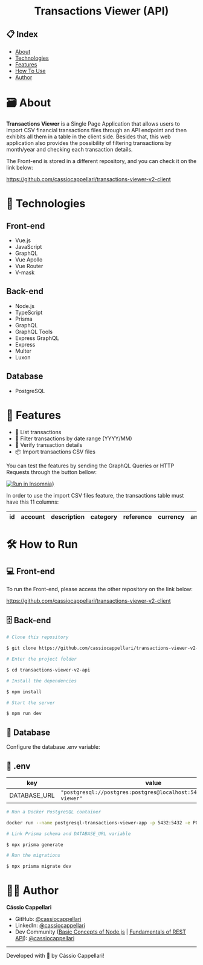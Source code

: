 <h1 align="center">Transactions Viewer (API)</h1>

## 📋 Index

- [About](#-about)
- [Technologies](#-technologies)
- [Features](#-features)
- [How To Use](#-how-to-use)
- [Author](#-author)

# 🗃 About

**Transactions Viewer** is a Single Page Application that allows users to import CSV financial transactions files through an API endpoint and then exhibits all them in a table in the client side. Besides that, this web application also provides the possibility of filtering transactions by month/year and checking each transaction details.

The Front-end is stored in a different repository, and you can check it on the link below:

https://github.com/cassiocappellari/transactions-viewer-v2-client

# 🤖 Technologies

## Front-end

- Vue.js
- JavaScript
- GraphQL
- Vue Apollo
- Vue Router
- V-mask

## Back-end

- Node.js
- TypeScript
- Prisma
- GraphQL
- GraphQL Tools
- Express GraphQL
- Express
- Multer
- Luxon

## Database

- PostgreSQL

# 🚀 Features

- 📃 List transactions
- 📆 Filter transactions by date range (YYYY/MM)
- 🔎 Verify transaction details
- 📦 Import transactions CSV files

You can test the features by sending the GraphQL Queries or HTTP Requests through the button bellow:

[![Run in Insomnia}](https://insomnia.rest/images/run.svg)](https://insomnia.rest/run/?label=transactions-viewer-app&uri=https%3A%2F%2Fraw.githubusercontent.com%2Fcassiocappellari%2Ftransactions-viewer-app%2Fmaster%2Fserver%2Ftransaction-viewer-collection.json)

In order to use the import CSV files feature, the transactions table must have this 11 columns:

| id 	| account 	| description 	| category 	| reference 	| currency 	| amount 	| status 	| transactionDate 	| createdAt 	| updatedAt 	|
|:--:	|:-------:	|:-----------:	|:--------:	|:---------:	|:--------:	|:------:	|:------:	|:---------------:	|:---------:	|:---------:	|

# 🛠 How to Run

## 💻 Front-end

To run the Front-end, please access the other repository on the link below:

https://github.com/cassiocappellari/transactions-viewer-v2-client

## 🗄 Back-end

```bash
# Clone this repository

$ git clone https://github.com/cassiocappellari/transactions-viewer-v2-api

# Enter the project folder

$ cd transactions-viewer-v2-api

# Install the dependencies

$ npm install

# Start the server

$ npm run dev
```

## 💽 Database

Configure the database .env variable:
## 🔑 .env

key|value
---|---
DATABASE_URL|`"postgresql://postgres:postgres@localhost:5432/transactions-viewer"`

```bash
# Run a Docker PostgreSQL container

docker run --name postgresql-transactions-viewer-app -p 5432:5432 -e POSTGRES_PASSWORD=postgres -d postgres

# Link Prisma schema and DATABASE_URL variable

$ npx prisma generate

# Run the migrations

$ npx prisma migrate dev
```

# 👨‍🚀 Author

**Cássio Cappellari**

- GitHub: [@cassiocappellari](https://github.com/cassiocappellari)
- LinkedIn: [@cassiocappellari](https://www.linkedin.com/in/cassiocappellari/)
- Dev Community ([Basic Concepts of Node.js](https://dev.to/cassiocappellari/basic-concepts-of-node-js-pch) | [Fundamentals of REST API](https://dev.to/cassiocappellari/fundamentals-of-rest-api-2nag)): [@cassiocappellari](https://dev.to/cassiocappellari)

---

Developed with 🤍 by Cássio Cappellari!

